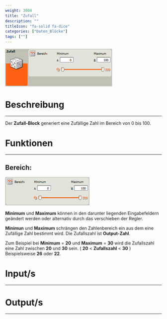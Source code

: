 ```yaml
---
weight: 3004
title: "Zufall"
description: ""
titleIcon: "fa-solid fa-dice"
categories: ["Daten_Blöcke"]
tags: [""]
---
```


![Block.png](/images/nxt-images/Kapitel%205%20Daten/5.5%20Zufall/Block.png)

# Beschreibung
---

Der **Zufall-Block** generiert eine Zufällige Zahl im Bereich von 0 bis 100.

# Funktionen
---

## Bereich:

![Bereich.png](/images/nxt-images/Kapitel%205%20Daten/5.5%20Zufall/Bereich.png)

**Minimum** und **Maximum** können in den darunter liegenden Eingabefeldern geändert werden oder alternativ durch das verschieben der Regler. 

**Minimun** und **Maximum** schrängen den Zahlenbereich ein aus dem eine Zufällige Zahl bestimmt wird. Die Zufallszahl ist **Output-Zahl**.

Zum Beispiel bei **Minimum** = **20** und **Maximum** = **30** wird die Zufallszahl eine Zahl zwischen **20** und **30** sein. ( **20** < **Zufallszahl** < **30** ) Beispielsweise **26** oder **22**.

# Input/s
---

# Output/s
---
